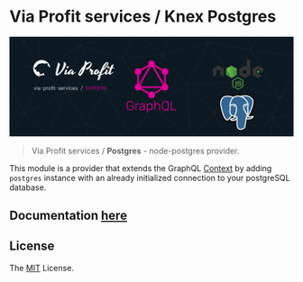 # Via Profit services / Knex Postgres

![via-profit-services-cover](./assets/via-profit-services-cover.png)

> Via Profit services / **Postgres** - node-postgres provider.


This module is a provider that extends the GraphQL [Сontext](https://github.com/via-profit-services/core/blob/master/README.md#context) by adding `postgres` instance with an already initialized connection to your postgreSQL database.

## Documentation [here](https://node.e1g.ru/docs/postgres)


## License
The  [MIT](./LICENSE) License.
